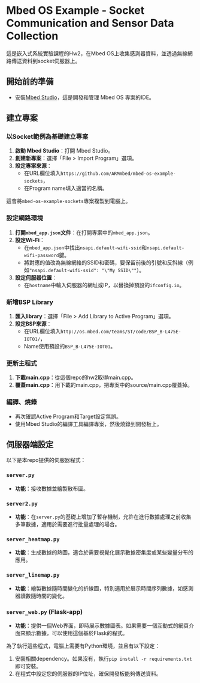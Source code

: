 # Mbed OS Example - Socket Communication and Sensor Data Collection

這是嵌入式系統實驗課程的Hw2，在Mbed OS上收集感測器資料，並透過無線網路傳送資料到socket伺服器上。

## 開始前的準備

- 安裝[Mbed Studio](https://os.mbed.com/studio/)，這是開發和管理 Mbed OS 專案的IDE。

## 建立專案

### 以Socket範例為基礎建立專案

1. **啟動 Mbed Studio**：打開 Mbed Studio。
1. **創建新專案**：選擇「File > Import Program」選項。
1. **設定專案來源**：
   - 在URL欄位填入`https://github.com/ARMmbed/mbed-os-example-sockets`，
   - 在Program name填入適當的名稱。

這會將`mbed-os-example-sockets`專案複製到電腦上。

### 設定網路環境

1. **打開`mbed_app.json`文件**：在打開專案中的`mbed_app.json`。
2. **設定Wi-Fi**：
   - 在`mbed_app.json`中找出`nsapi.default-wifi-ssid`和`nsapi.default-wifi-password`鍵。
   - 將對應的值改為無線網絡的SSID和密碼，要保留前後的引號和反斜線（例如`"nsapi.default-wifi-ssid": "\"My SSID\""`）。
3. **設定伺服器位置**：
   - 在`hostname`中輸入伺服器的網址或IP，以替換掉預設的`ifconfig.io`。

### 新增BSP Library

1. **匯入library**：選擇「File > Add Library to Active Program」選項。
1. **設定BSP來源**：
   - 在URL欄位填入`http://os.mbed.com/teams/ST/code/BSP_B-L475E-IOT01/`，
   - Name使用預設的`BSP_B-L475E-IOT01`。

### 更新主程式

1. **下載main.cpp**：從這個repo的hw2取得main.cpp。
1. **覆蓋main.cpp**：用下載的main.cpp，把專案中的source/main.cpp覆蓋掉。

### 編譯、燒錄

- 再次確認Active Program和Target設定無誤。
- 使用Mbed Studio的編譯工具編譯專案，然後燒錄到開發板上。

## 伺服器端設定

以下是本repo提供的伺服器程式：

### `server.py`

- **功能**：接收數據並繪製散布圖。

### `server2.py`

- **功能**：在`server.py`的基礎上增加了暫存機制，允許在進行數據處理之前收集多筆數據，適用於需要進行批量處理的場合。

### `server_heatmap.py`

- **功能**：生成數據的熱圖，適合於需要視覺化展示數據密集度或某些變量分布的應用。

### `server_linemap.py`

- **功能**：繪製數據隨時間變化的折線圖，特別適用於展示時間序列數據，如感測器讀數隨時間的變化。

### `server_web.py` (Flask-app)

- **功能**：提供一個Web界面，即時展示數據圖表。如果需要一個互動式的網頁介面來顯示數據，可以使用這個基於Flask的程式。

為了執行這些程式，電腦上需要有Python環境，並且有以下設定：

1. 安裝相關dependency。如果沒有，執行`pip install -r requirements.txt`即可安裝。
1. 在程式中設定您的伺服器的IP位址，確保開發板能夠傳送資料。

